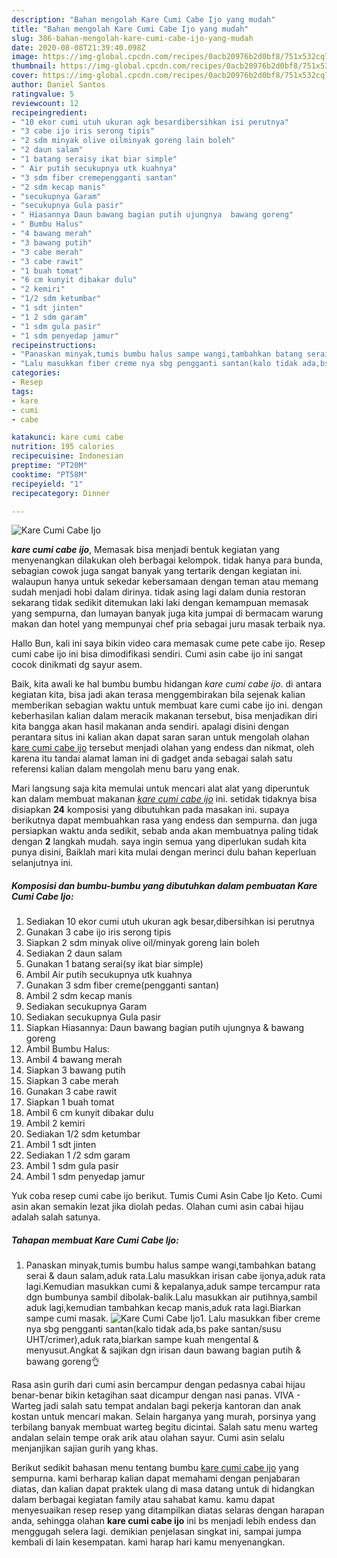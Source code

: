 ```yaml
---
description: "Bahan mengolah Kare Cumi Cabe Ijo yang mudah"
title: "Bahan mengolah Kare Cumi Cabe Ijo yang mudah"
slug: 386-bahan-mengolah-kare-cumi-cabe-ijo-yang-mudah
date: 2020-08-08T21:39:40.098Z
image: https://img-global.cpcdn.com/recipes/0acb20976b2d0bf8/751x532cq70/kare-cumi-cabe-ijo-foto-resep-utama.jpg
thumbnail: https://img-global.cpcdn.com/recipes/0acb20976b2d0bf8/751x532cq70/kare-cumi-cabe-ijo-foto-resep-utama.jpg
cover: https://img-global.cpcdn.com/recipes/0acb20976b2d0bf8/751x532cq70/kare-cumi-cabe-ijo-foto-resep-utama.jpg
author: Daniel Santos
ratingvalue: 5
reviewcount: 12
recipeingredient:
- "10 ekor cumi utuh ukuran agk besardibersihkan isi perutnya"
- "3 cabe ijo iris serong tipis"
- "2 sdm minyak olive oilminyak goreng lain boleh"
- "2 daun salam"
- "1 batang seraisy ikat biar simple"
- " Air putih secukupnya utk kuahnya"
- "3 sdm fiber cremepengganti santan"
- "2 sdm kecap manis"
- "secukupnya Garam"
- "secukupnya Gula pasir"
- " Hiasannya Daun bawang bagian putih ujungnya  bawang goreng"
- " Bumbu Halus"
- "4 bawang merah"
- "3 bawang putih"
- "3 cabe merah"
- "3 cabe rawit"
- "1 buah tomat"
- "6 cm kunyit dibakar dulu"
- "2 kemiri"
- "1/2 sdm ketumbar"
- "1 sdt jinten"
- "1 2 sdm garam"
- "1 sdm gula pasir"
- "1 sdm penyedap jamur"
recipeinstructions:
- "Panaskan minyak,tumis bumbu halus sampe wangi,tambahkan batang serai &amp; daun salam,aduk rata.Lalu masukkan irisan cabe ijonya,aduk rata lagi.Kemudian masukkan cumi &amp; kepalanya,aduk sampe tercampur rata dgn bumbunya sambil dibolak-balik.Lalu masukkan air putihnya,sambil aduk lagi,kemudian tambahkan kecap manis,aduk rata lagi.Biarkan sampe cumi masak."
- "Lalu masukkan fiber creme nya sbg pengganti santan(kalo tidak ada,bs pake santan/susu UHT/crimer),aduk rata,biarkan sampe kuah mengental &amp; menyusut.Angkat &amp; sajikan dgn irisan daun bawang bagian putih &amp; bawang goreng👌"
categories:
- Resep
tags:
- kare
- cumi
- cabe

katakunci: kare cumi cabe 
nutrition: 195 calories
recipecuisine: Indonesian
preptime: "PT20M"
cooktime: "PT58M"
recipeyield: "1"
recipecategory: Dinner

---
```



![Kare Cumi Cabe Ijo](https://img-global.cpcdn.com/recipes/0acb20976b2d0bf8/751x532cq70/kare-cumi-cabe-ijo-foto-resep-utama.jpg)

<b><i>kare cumi cabe ijo</i></b>, Memasak bisa menjadi bentuk kegiatan yang menyenangkan dilakukan oleh berbagai kelompok. tidak hanya para bunda, sebagian cowok juga sangat banyak yang tertarik dengan kegiatan ini. walaupun hanya untuk sekedar kebersamaan dengan teman atau memang sudah menjadi hobi dalam dirinya. tidak asing lagi dalam dunia restoran sekarang tidak sedikit ditemukan laki laki dengan kemampuan memasak yang sempurna, dan lumayan banyak juga kita jumpai di bermacam warung makan dan hotel yang mempunyai chef pria sebagai juru masak terbaik nya.

Hallo Bun, kali ini saya bikin video cara memasak cume pete cabe ijo. Resep cumi cabe ijo ini bisa dimodifikasi sendiri. Cumi asin cabe ijo ini sangat cocok dinikmati dg sayur asem.

Baik, kita awali ke hal bumbu bumbu hidangan <i>kare cumi cabe ijo</i>. di antara kegiatan kita, bisa jadi akan terasa menggembirakan bila sejenak kalian memberikan sebagian waktu untuk membuat kare cumi cabe ijo ini. dengan keberhasilan kalian dalam meracik makanan tersebut, bisa menjadikan diri kita bangga akan hasil makanan anda sendiri. apalagi disini dengan perantara situs ini kalian akan dapat saran saran untuk mengolah olahan <u>kare cumi cabe ijo</u> tersebut menjadi olahan yang endess dan nikmat, oleh karena itu tandai alamat laman ini di gadget anda sebagai salah satu referensi kalian dalam mengolah menu baru yang enak.


Mari langsung saja kita memulai untuk mencari alat alat yang diperuntuk kan dalam membuat makanan <u><i>kare cumi cabe ijo</i></u> ini. setidak tidaknya bisa disiapkan <b>24</b> komposisi yang dibutuhkan pada masakan ini. supaya berikutnya dapat membuahkan rasa yang endess dan sempurna. dan juga persiapkan waktu anda sedikit, sebab anda akan membuatnya paling tidak dengan <b>2</b> langkah mudah. saya ingin semua yang diperlukan sudah kita punya disini, Baiklah mari kita mulai dengan merinci dulu bahan keperluan selanjutnya ini.

<!--inarticleads1-->

##### Komposisi dan bumbu-bumbu yang dibutuhkan dalam pembuatan Kare Cumi Cabe Ijo:

1. Sediakan 10 ekor cumi utuh ukuran agk besar,dibersihkan isi perutnya
1. Gunakan 3 cabe ijo iris serong tipis
1. Siapkan 2 sdm minyak olive oil/minyak goreng lain boleh
1. Sediakan 2 daun salam
1. Gunakan 1 batang serai(sy ikat biar simple)
1. Ambil  Air putih secukupnya utk kuahnya
1. Gunakan 3 sdm fiber creme(pengganti santan)
1. Ambil 2 sdm kecap manis
1. Sediakan secukupnya Garam
1. Sediakan secukupnya Gula pasir
1. Siapkan  Hiasannya: Daun bawang bagian putih ujungnya &amp; bawang goreng
1. Ambil  Bumbu Halus:
1. Ambil 4 bawang merah
1. Siapkan 3 bawang putih
1. Siapkan 3 cabe merah
1. Gunakan 3 cabe rawit
1. Siapkan 1 buah tomat
1. Ambil 6 cm kunyit dibakar dulu
1. Ambil 2 kemiri
1. Sediakan 1/2 sdm ketumbar
1. Ambil 1 sdt jinten
1. Sediakan 1 /2 sdm garam
1. Ambil 1 sdm gula pasir
1. Ambil 1 sdm penyedap jamur


Yuk coba resep cumi cabe ijo berikut. Tumis Cumi Asin Cabe Ijo Keto. Cumi asin akan semakin lezat jika diolah pedas. Olahan cumi asin cabai hijau adalah salah satunya. 

<!--inarticleads2-->

##### Tahapan membuat Kare Cumi Cabe Ijo:

1. Panaskan minyak,tumis bumbu halus sampe wangi,tambahkan batang serai &amp; daun salam,aduk rata.Lalu masukkan irisan cabe ijonya,aduk rata lagi.Kemudian masukkan cumi &amp; kepalanya,aduk sampe tercampur rata dgn bumbunya sambil dibolak-balik.Lalu masukkan air putihnya,sambil aduk lagi,kemudian tambahkan kecap manis,aduk rata lagi.Biarkan sampe cumi masak.
<img src="//assets-global.cpcdn.com/assets/icons/button_play-2c75c40dde080a61004c1f40b05d8f140eaff45d7e9e6481dc71c63d2e7c4909.png" alt="Kare Cumi Cabe Ijo">1. Lalu masukkan fiber creme nya sbg pengganti santan(kalo tidak ada,bs pake santan/susu UHT/crimer),aduk rata,biarkan sampe kuah mengental &amp; menyusut.Angkat &amp; sajikan dgn irisan daun bawang bagian putih &amp; bawang goreng👌


Rasa asin gurih dari cumi asin bercampur dengan pedasnya cabai hijau benar-benar bikin ketagihan saat dicampur dengan nasi panas. VIVA - Warteg jadi salah satu tempat andalan bagi pekerja kantoran dan anak kostan untuk mencari makan. Selain harganya yang murah, porsinya yang terbilang banyak membuat warteg begitu dicintai. Salah satu menu warteg andalan selain tempe orak arik atau olahan sayur. Cumi asin selalu menjanjikan sajian gurih yang khas. 

Berikut sedikit bahasan menu tentang bumbu <u>kare cumi cabe ijo</u> yang sempurna. kami berharap kalian dapat memahami dengan penjabaran diatas, dan kalian dapat praktek ulang di masa datang untuk di hidangkan dalam berbagai kegiatan family atau sahabat kamu. kamu dapat menyesuaikan resep resep yang ditampilkan diatas selaras dengan harapan anda, sehingga olahan <b>kare cumi cabe ijo</b> ini bs menjadi lebih endess dan menggugah selera lagi. demikian penjelasan singkat ini, sampai jumpa kembali di lain kesempatan. kami harap hari kamu menyenangkan.
